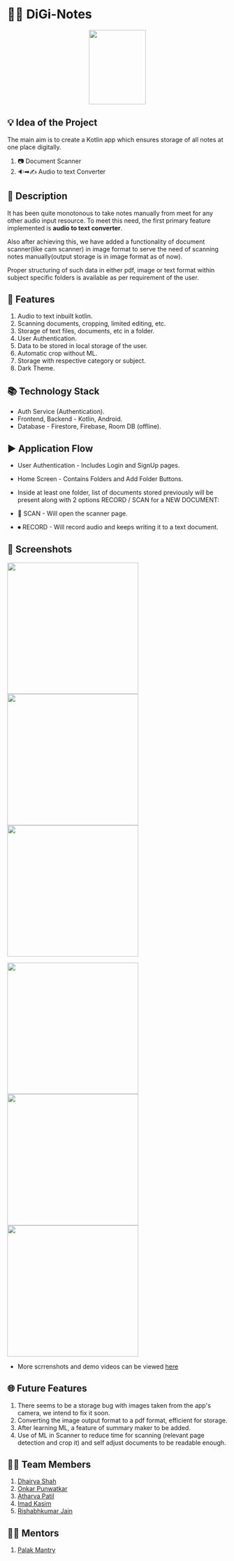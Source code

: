 # 📲📝 DiGi-Notes
<p align="center">
<img src="https://user-images.githubusercontent.com/65485065/118532638-d26e7900-b764-11eb-8218-fdb8c7bba510.jpeg" width="130" height="170"></p>

## 💡 Idea of the Project
The main aim is to create a Kotlin app which ensures storage of all notes at one place digitally.
1. 📷     Document Scanner
2. 🔉➡✍ Audio to text Converter

## 📝 Description
It has been quite monotonous to take notes manually from meet for any other audio input resource. To meet this need, the first primary feature implemented is **audio to text converter**.

Also after achieving this, we have added a functionality of document scanner(like cam scanner) in image format to serve the need of scanning notes manually(output storage is in image format as of now).

Proper structuring of such data in either pdf, image or text format within subject specific folders is available as per requirement of the user.

## 📳 Features
1. Audio to text inbuilt kotlin.
2. Scanning documents, cropping, limited editing, etc.
3. Storage of text files, documents, etc in a folder.
4. User Authentication.
5. Data to be stored in local storage of the user.
6. Automatic crop without ML.
7. Storage with respective category or subject.
8. Dark Theme. 

## 📚 Technology Stack
* Auth Service (Authentication).
* Frontend, Backend - Kotlin, Android.
* Database - Firestore, Firebase, Room DB (offline).

## ▶ Application Flow
* User Authentication - Includes Login and SignUp pages.

* Home Screen - Contains Folders and Add Folder Buttons.

* Inside at least one folder, list of documents stored previously will be present along with 2 options RECORD / SCAN  for a NEW DOCUMENT:
* 🎥 SCAN - Will open the scanner page.
* ⏺ RECORD - Will record audio and keeps writing it to a text document.

## 📱 Screenshots
<img src="https://user-images.githubusercontent.com/77456213/118811426-aca4b980-b8b5-11eb-9743-5d232a3fa256.png" width="300" > <img src="https://user-images.githubusercontent.com/77456213/118812479-d4e0e800-b8b6-11eb-846e-fffd752edf00.png" width="300" > <img src="https://user-images.githubusercontent.com/77456213/118812872-3f922380-b8b7-11eb-8138-4b1c45335e7a.png" width="300" >

<img src="https://user-images.githubusercontent.com/64425805/119224636-fc38ee80-bb1c-11eb-8198-ed3497358dbe.png" width="300" ><img src="https://user-images.githubusercontent.com/64425805/119224644-03f89300-bb1d-11eb-9764-b15a165e1748.png" width="300" ><img src="https://user-images.githubusercontent.com/64425805/119224645-06f38380-bb1d-11eb-8b71-7e88b5248fab.png" width="300" >


* More scrrenshots and demo videos can be viewed [here](https://drive.google.com/drive/folders/1kxA6Tcsh1CUZGrCtx4iG3zueMCbdr6pZ?usp=sharing)

## 🌐 Future Features
1. There seems to be a storage bug with images taken from the app's camera, we intend to fix it soon.
2. Converting the image output format to a pdf format, efficient for storage.
3. After learning ML, a feature of summary maker to be added.
4. Use of ML in Scanner to reduce time for scanning (relevant page detection and crop it) and self adjust documents to be readable enough.

## 👨‍💻 Team Members
1. [Dhairya Shah](https://github.com/dhairyashah1)
2. [Onkar Punwatkar](https://github.com/onkar001)
3. [Atharva Patil](https://github.com/atharvapatil123)
4. [Imad Kasim](https://github.com/ImadKasim2002)
5. [Rishabhkumar Jain](https://github.com/rishabhjain3030)

## 👩‍🏫 Mentors
1. [Palak Mantry](https://github.com/pal-16)




 


 


